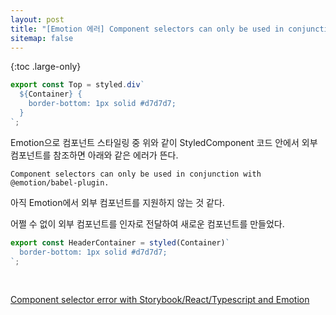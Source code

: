 ```yaml
---
layout: post
title: "[Emotion 에러] Component selectors can only be used in conjunction"
sitemap: false
---
```


{:toc .large-only}

```js
export const Top = styled.div`
  ${Container} {
    border-bottom: 1px solid #d7d7d7;
  }
`;
```

Emotion으로 컴포넌트 스타일링 중 위와 같이 StyledComponent 코드 안에서 외부 컴포넌트를 참조하면 아래와 같은 에러가 뜬다.

`Component selectors can only be used in conjunction with @emotion/babel-plugin.`

아직 Emotion에서 외부 컴포넌트를 지원하지 않는 것 같다.

어쩔 수 없이 외부 컴포넌트를 인자로 전달하여 새로운 컴포넌트를 만들었다.

```js
export const HeaderContainer = styled(Container)`
  border-bottom: 1px solid #d7d7d7;
`;
```

<br/>

[Component selector error with Storybook/React/Typescript and Emotion](https://stackoverflow.com/questions/63677116/component-selector-error-with-storybook-react-typescript-and-emotion)
